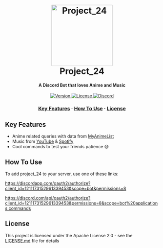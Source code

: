 <h1 align="center">
  <br>
  <img src="https://external-content.duckduckgo.com/iu/?u=https%3A%2F%2Fvignette.wikia.nocookie.net%2Fmyanimelist%2Fimages%2F3%2F30%2FAnime_logo.png%2Frevision%2Flatest%3Fcb%3D20130612215437&f=1&nofb=1" alt="Project_24" width="200">
  <br>
  Project_24
  <br>
</h1>

<h4 align="center">A Discord Bot that loves Anime and Music</h4>

<p align="center">
  <a href="https://github.com/IAmTheWalrus/project_24/releases">
    <img src="https://img.shields.io/badge/version-1.0-blue.svg?cacheSeconds=2592000"
         alt="Version">
  </a>
  <a href="https://github.com/IAmTheWalrus/project_24/blob/master/LICENSE">
    <img src="https://img.shields.io/badge/license-MIT-blue.svg?cacheSeconds=2592000"
         alt="License">
  </a>
  <a href="https://discord.gg/U7pTdN4">
    <img src="https://img.shields.io/discord/436549117641693697.svg?logo=discord&colorB=7289DA"
         alt="Discord">
  </a>
</p>

<h3 align="center">
  <a href="#key-features">Key Features</a>
  <span> · </span>
  <a href="#how-to-use">How To Use</a>
  <span> · </span>
  <a href="#license">License</a>
</h3>

## Key Features

* Anime related queries with data from [MyAnimeList](https://myanimelist.net)
* Music from [YouTube](https://youtube.com) & [Spotify](https://spotify.com)
* Cool commands to test your friends patience 😅

## How To Use

To add project_24 to your server, use one of these links:

https://discordapp.com/oauth2/authorize?client_id=1211173152961339453&scope=bot&permissions=8

https://discord.com/api/oauth2/authorize?client_id=1211173152961339453&permissions=8&scope=bot%20applications.commands

## License

This project is licensed under the Apache License 2.0 - see the [LICENSE.md](LICENSE) file for details


